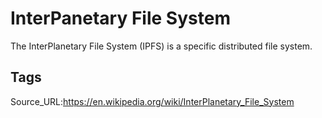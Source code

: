 # InterPanetary File System
The InterPlanetary File System (IPFS) is a specific distributed file system.
## Tags
Source_URL:https://en.wikipedia.org/wiki/InterPlanetary_File_System
